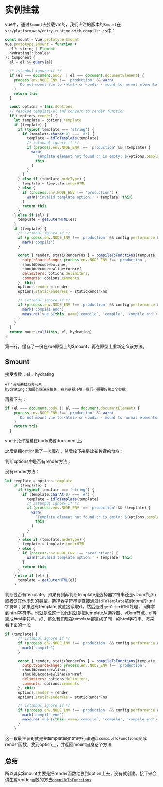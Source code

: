 # 实例挂载

vue中，通过`$mount`去挂载vm的，我们专注的版本的`$mount`在`src/platform/web/entry-runtime-with-compiler.js`中：

```javascript
const mount = Vue.prototype.$mount
Vue.prototype.$mount = function (
  el?: string | Element,
  hydrating?: boolean
): Component {
  el = el && query(el)

  /* istanbul ignore if */
  if (el === document.body || el === document.documentElement) {
    process.env.NODE_ENV !== 'production' && warn(
      `Do not mount Vue to <html> or <body> - mount to normal elements instead.`
    )
    return this
  }

  const options = this.$options
  // resolve template/el and convert to render function
  if (!options.render) {
    let template = options.template
    if (template) {
      if (typeof template === 'string') {
        if (template.charAt(0) === '#') {
          template = idToTemplate(template)
          /* istanbul ignore if */
          if (process.env.NODE_ENV !== 'production' && !template) {
            warn(
              `Template element not found or is empty: ${options.template}`,
              this
            )
          }
        }
      } else if (template.nodeType) {
        template = template.innerHTML
      } else {
        if (process.env.NODE_ENV !== 'production') {
          warn('invalid template option:' + template, this)
        }
        return this
      }
    } else if (el) {
      template = getOuterHTML(el)
    }
    if (template) {
      /* istanbul ignore if */
      if (process.env.NODE_ENV !== 'production' && config.performance && mark) {
        mark('compile')
      }

      const { render, staticRenderFns } = compileToFunctions(template, {
        outputSourceRange: process.env.NODE_ENV !== 'production',
        shouldDecodeNewlines,
        shouldDecodeNewlinesForHref,
        delimiters: options.delimiters,
        comments: options.comments
      }, this)
      options.render = render
      options.staticRenderFns = staticRenderFns

      /* istanbul ignore if */
      if (process.env.NODE_ENV !== 'production' && config.performance && mark) {
        mark('compile end')
        measure(`vue ${this._name} compile`, 'compile', 'compile end')
      }
    }
  }
  return mount.call(this, el, hydrating)
}
```



第一行，缓存了一份在vue原型上的$mount，再在原型上重新定义该方法。

## $mount

接受参数：el 、hydrating

```
el：是指要挂载的元素
hydrating：和服务端渲染相关，在浏览器环境下我们不需要传第二个参数
```

再看下去：

```javascript
if (el === document.body || el === document.documentElement) {
    process.env.NODE_ENV !== 'production' && warn(
      `Do not mount Vue to <html> or <body> - mount to normal elements instead.`
    )
    return this
  }
```

vue不允许挂载在body或者document上。

之后是把option做了一次缓存，然后接下来是比较关键的地方：

判断options中是否有render方法；

没有render方法：

```javascript
let template = options.template
    if (template) {
      if (typeof template === 'string') {
        if (template.charAt(0) === '#') {
          template = idToTemplate(template)
          /* istanbul ignore if */
          if (process.env.NODE_ENV !== 'production' && !template) {
            warn(
              `Template element not found or is empty: ${options.template}`,
              this
            )
          }
        }
      } else if (template.nodeType) {
        template = template.innerHTML
      } else {
        if (process.env.NODE_ENV !== 'production') {
          warn('invalid template option:' + template, this)
        }
        return this
      }
    } else if (el) {
      template = getOuterHTML(el)
    }
```



判断是否有template，如果有则再判断template是选择器字符串还是vDom节点h或者是其他未知的类型，选择器字符串则直接通过`idToTemplate`拿到dom的html字符串；如果没有template,就直接读取el，然后通过`getOuterHTML`处理，同样拿到html字符串。也就是说这一段代码就是把template从选择器、vDom节点、el等变成html字符串。好，那么我们现在template都变成了同一的html字符串，再来看下面的一段

```javascript
if (template) {
      /* istanbul ignore if */
      if (process.env.NODE_ENV !== 'production' && config.performance && mark) {
        mark('compile')
      }

      const { render, staticRenderFns } = compileToFunctions(template, {
        outputSourceRange: process.env.NODE_ENV !== 'production',
        shouldDecodeNewlines,
        shouldDecodeNewlinesForHref,
        delimiters: options.delimiters,
        comments: options.comments
      }, this)
      options.render = render
      options.staticRenderFns = staticRenderFns

      /* istanbul ignore if */
      if (process.env.NODE_ENV !== 'production' && config.performance && mark) {
        mark('compile end')
        measure(`vue ${this._name} compile`, 'compile', 'compile end')
      }
    }
```

这一段最主要的就是把template的html字符串通过`compileToFunctions`变成render函数，放到option上，并返回mount自身这个方法

## 总结

所以其实$mount主要是把render函数给放到option上去，没有就创建。接下来会讲生成render函数的方法[`compileToFunctions`]('./源码5--compileToFunctions生成render函数.md')
